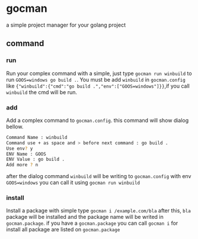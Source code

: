 # gocman
a simple project manager for your golang project
## command
### run </br >
Run your complex command with a simple, just type `gocman run winbuild` to run `GOOS=windows go build .`.
You must be add `winbuild` in `gocman.config` like `{"winbuild":{"cmd":"go build
.","env":["GOOS=windows"]}}`,if you call `winbuild` the cmd will be run.
### add </br >
Add a complex command to `gocman.config`. this command will show dialog bellow. 

```bash
Command Name : winbuild
Command use + as space and > before next command : go build .
Use env? y
ENV Name : GOOS
ENV Value : go build .
Add more ? n
```
after the dialog command `winbuild` will be writing to `gocman.config` with env `GOOS=windows`
you can call it using `gocman run winbuild`

### install </br >
Install a package with simple type `gocman i /example.com/bla` after this, `bla`
package will be installed and the package name will be writed in
`gocman.package`. if you have a `gocman.package` you can call `gocman i` for
install all package are listed on `gocman.package`
